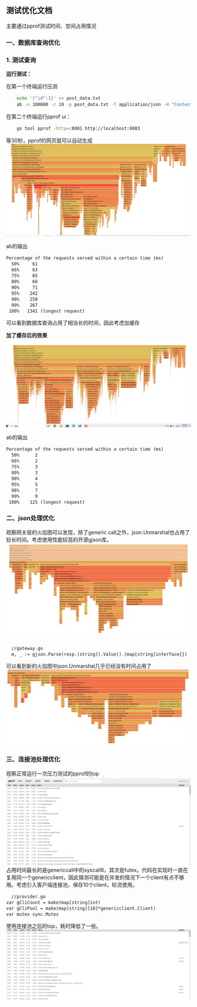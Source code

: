 ## 测试优化文档

主要通过pprof测试时间、空间占用情况

### 一、数据库查询优化
### 1. 测试查询

**运行测试：**  

在第一个终端运行压测
```bash
    echo '{"id":1}' >> post_data.txt
    ab -n 100000 -c 10 -p post_data.txt -T application/json -H "Content-Type: application/json" http://localhost:8888/api/kitex.demo/Query
```
在第二个终端运行pprof ui：
```bash 
    go tool pprof -http=:8081 http://localhost:8083
```
等30秒，pprof的网页就可以自动生成
![Alt text](dbimage.png)

ab的输出
```
Percentage of the requests served within a certain time (ms)
  50%     61
  66%     63
  75%     65
  80%     66
  90%     71
  95%    242
  98%    258
  99%    267
 100%   1341 (longest request)
 ```

可以看到数据库查询占用了相当长的时间，因此考虑加缓存

**加了缓存后的效果**
![!\[Alt text\](images/image1.png)](dbimage1.png)

ab的输出
```
Percentage of the requests served within a certain time (ms)
  50%      2
  66%      2
  75%      3
  80%      3
  90%      4
  95%      5
  98%      7
  99%      9
 100%    125 (longest request)
 ```


### 二、json处理优化
观察网关层的火焰图可以发现，除了generic call之外，json.Unmarshal也占用了较长时间。考虑使用性能较高的开源gjson库。
![Alt text](image.png)


```golang

  //gateway.go
  m, _ := gjson.Parse(resp.(string)).Value().(map[string]interface{})

```

可以看到新的火焰图中json.Unmarshal几乎已经没有时间占用了
![Alt text](image-1.png)

### 三、连接池处理优化
观察正常运行一次压力测试的pprof的top
![Alt text](<屏幕截图 2023-07-26 214206.png>)
占用时间最长的是genericcall中的syscall6，其次是futex。代码在实现时一直在复用同一个genericclient，因此猜测可能是在并发的情况下一个client有点不够用。考虑引入客户端连接池，保存10个client，轮流使用。

```golang
  //provider.go
var gCliCount = make(map[string]int)
var gCliPool = make(map[string][10]*genericclient.Client)
var mutex sync.Mutex
```

使用连接池之后的top，耗时降低了一些。
![Alt text](<屏幕截图 2023-07-26 215119.png>)
